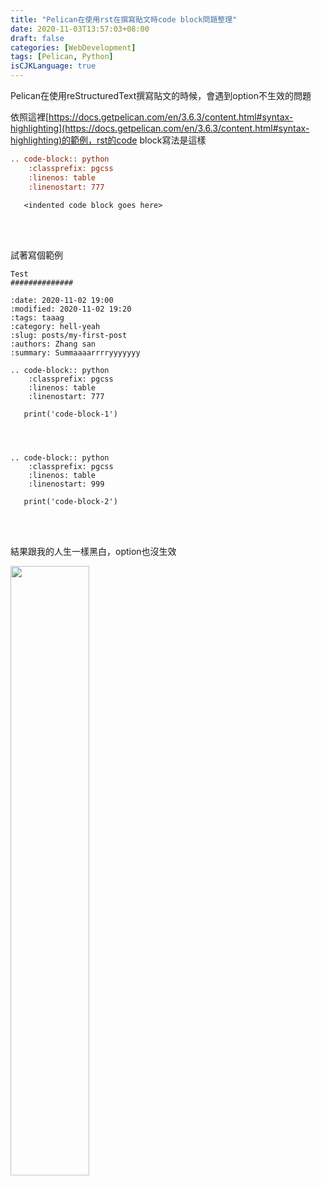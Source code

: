 ```yaml
---
title: "Pelican在使用rst在撰寫貼文時code block問題整理"
date: 2020-11-03T13:57:03+08:00
draft: false
categories: [WebDevelopment]
tags: [Pelican, Python]
isCJKLanguage: true
---
```

Pelican在使用reStructuredText撰寫貼文的時候，會遇到option不生效的問題
<!--more-->
依照這裡[https://docs.getpelican.com/en/3.6.3/content.html#syntax-highlighting](https://docs.getpelican.com/en/3.6.3/content.html#syntax-highlighting)的範例，rst的code block寫法是這樣

```rst
.. code-block:: python
    :classprefix: pgcss
    :linenos: table
    :linenostart: 777

   <indented code block goes here>
```
<br></br>

試著寫個範例
```
Test
##############

:date: 2020-11-02 19:00
:modified: 2020-11-02 19:20
:tags: taaag
:category: hell-yeah
:slug: posts/my-first-post
:authors: Zhang san
:summary: Summaaaarrrryyyyyyy

.. code-block:: python
    :classprefix: pgcss
    :linenos: table
    :linenostart: 777

   print('code-block-1')




.. code-block:: python
    :classprefix: pgcss
    :linenos: table
    :linenostart: 999

   print('code-block-2')

```
<br></br>

結果跟我的人生一樣黑白，option也沒生效

<img width="50%" src="1.png">